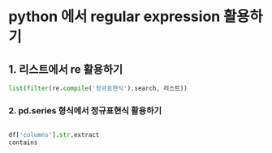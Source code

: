 # python 에서 regular expression 활용하기



## 1. 리스트에서 re 활용하기

```python
list(filter(re.compile('정규표현식').search, 리스트))
```



### 2. pd.series 형식에서 정규표현식 활용하기

```python

df['columns'].str.extract
contains

```

